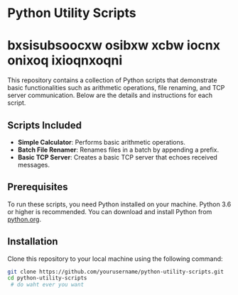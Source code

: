 # Python Utility Scripts
# bxsisubsoocxw osibxw xcbw iocnx onixoq ixioqnxoqni
This repository contains a collection of Python scripts that demonstrate basic functionalities such as arithmetic operations, file renaming, and TCP server communication. Below are the details and instructions for each script.

## Scripts Included

- **Simple Calculator**: Performs basic arithmetic operations.
- **Batch File Renamer**: Renames files in a batch by appending a prefix.
- **Basic TCP Server**: Creates a basic TCP server that echoes received messages.

## Prerequisites

To run these scripts, you need Python installed on your machine. Python 3.6 or higher is recommended. You can download and install Python from [python.org](https://www.python.org/downloads/).

## Installation

Clone this repository to your local machine using the following command:

```bash
git clone https://github.com/yourusername/python-utility-scripts.git
cd python-utility-scripts
 # do waht ever you want 
